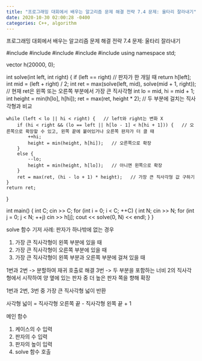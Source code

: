 ```yaml
---
title: "프로그래밍 대회에서 배우는 알고리즘 문제 해결 전략 7.4 문제: 울타리 잘라내기"
date: 2020-10-30 02:00:28 -0400
categories: C++, algorithm
---
```


프로그래밍 대회에서 배우는 알고리즘 문제 해결 전략 7.4 문제: 울타리 잘라내기



#include<algorithm>
#include<cassert>
#include<iostream>
#include<string>
#include<vector>
using namespace std;

vector<int> h(20000, 0);

int solve(int left, int right) {
	if (left == right)   // 판자가 한 개일 때
		return h[left];
	int mid = (left + right) / 2;
	int ret = max(solve(left, mid), solve(mid + 1, right));   // 현재 ret은 왼쪽 또는 오른쪽 부분에서 가장 큰 직사각형
	int lo = mid, hi = mid + 1;
	int height = min(h[lo], h[hi]);
	ret = max(ret, height * 2);   // 두 부분에 걸치는 직사각형과 비교

	while (left < lo || hi < right) {   // left와 right는 변화 X
		if (hi < right && (lo == left || h[lo - 1] < h[hi + 1])) {   // 오른쪽으로 확장할 수 있고, 왼쪽 끝에 붙어있거나 오른쪽 판자가 더 클 때
			++hi;
			height = min(height, h[hi]);   // 오른쪽으로 확장
		}
		else {
			--lo;
			height = min(height, h[lo]);   // 아니면 왼쪽으로 확장
		}
		ret = max(ret, (hi - lo + 1) * height);   // 가장 큰 직사각형 값 구하기
	}
	return ret;
}

int main() {
	int C;
	cin >> C;
	for (int i = 0; i < C; ++C) {
		int N;
		cin >> N;
		for (int j = 0; j < N; ++j)
			cin >> h[j];
		cout << solve(0, N) << endl;
	}
}



solve 함수
기저 사례: 판자가 하나밖에 없는 경우
1. 가장 큰 직사각형이 왼쪽 부분에 있을 때
2. 가장 큰 직사각형이 오른쪽 부분에 있을 때
3. 가장 큰 직사각형이 왼쪽 부분과 오른쪽 부분에 걸쳐 있을 때

1번과 2번 -> 분할하여 재귀 호출로 해결
3번 -> 두 부분을 포함하는 너비 2의 직사각형에서 시작하여 양 옆에 있는 판자 중 더 높은 판자 쪽을 향해 확장

1번과 2번, 3번 중 가장 큰 직사각형 넓이 반환

사각형 넓이 = 직사각형 오른쪽 끝 - 직사각형 왼쪽 끝 + 1

메인 함수
1. 케이스의 수 입력
2. 판자의 수 입력
3. 판자의 높이 입력
4. solve 함수 호출
